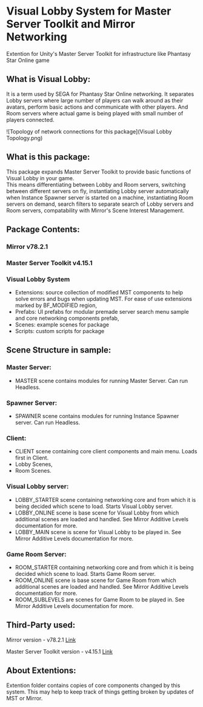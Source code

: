 # Visual Lobby System for Master Server Toolkit and Mirror Networking
Extention for Unity's Master Server Toolkit for infrastructure like Phantasy Star Online game

## What is Visual Lobby:
It is a term used by SEGA for Phantasy Star Online networking. It separates Lobby servers where large number of players can walk around as their avatars, perform basic actions and communicate with other players. And Room servers where actual game is being played with small number of players connected.

![Topology of network connections for this package](Visual Lobby Topology.png)

## What is this package:
This package expands Master Server Toolkit to provide basic functions of Visual Lobby in your game.  
This means differentiating between Lobby and Room servers, switching between different servers on fly, instantiating Lobby server automatically when Instance Spawner server is started on a machine, instantiating Room servers on demand, search filters to separate search of Lobby servers and Room servers, compatability with Mirror's Scene Interest Management.

## Package Contents:

### Mirror v78.2.1  
### Master Server Toolkit v4.15.1  
### Visual Lobby System  
- Extensions: source collection of modified MST components to help solve errors and bugs when updating MST. For ease of use extensions marked by BF_MODIFIED region,
- Prefabs: UI prefabs for modular premade server search menu sample and core networking components prefab,
- Scenes: example scenes for package
- Scripts: custom scripts for package

## Scene Structure in sample:
### Master Server:
- MASTER scene contains modules for running Master Server. Can run Headless.

### Spawner Server:
- SPAWNER scene contains modules for running Instance Spawner server. Can run Headless.

### Client:
- CLIENT scene containing core client components and main menu. Loads first in Client.
- Lobby Scenes,
- Room Scenes.

### Visual Lobby server: 
- LOBBY_STARTER scene containing networking core and from which it is being decided which scene to load. Starts Visual Lobby server.
- LOBBY_ONLINE scene is base scene for Visual Lobby from which additional scenes are loaded and handled. See Mirror Additive Levels documentation for more.
- LOBBY_MAIN scene is scene for Visual Lobby to be played in. See Mirror Additive Levels documentation for more.

### Game Room Server:
- ROOM_STARTER containing networking core and from which it is being decided which scene to load. Starts Game Room server.
- ROOM_ONLINE scene is base scene for Game Room from which additional scenes are loaded and handled. See Mirror Additive Levels documentation for more.
- ROOM_SUBLEVELS are scenes for Game Room to be played in. See Mirror Additive Levels documentation for more.


## Third-Party used:

Mirror version - v78.2.1 [Link](https://github.com/MirrorNetworking/Mirror/releases/tag/v78.2.1)

Master Server Toolkit version - v4.15.1 [Link](https://github.com/aevien/master-server-toolkit)

## About Extentions:

Extention folder contains copies of core components changed by this system. This may help to keep track of things getting broken by updates of MST or Mirror.
